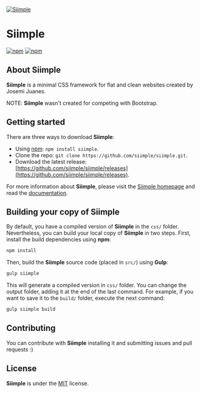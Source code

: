 [![Siimple](http://siimple.github.io/assets/siimple.png)](https://siimple.github.io/)

# Siimple

[![npm](https://img.shields.io/npm/v/siimple.svg?style=flat-square)](https://www.npmjs.com/package/siimple)
[![npm](https://img.shields.io/npm/dt/siimple.svg?style=flat-square)](https://www.npmjs.com/package/siimple)


## About Siimple

**Siimple** is a minimal CSS framework for flat and clean websites created by Josemi Juanes.

NOTE: **Siimple** wasn't created for competing with Bootstrap.

## Getting started

There are three ways to download **Siimple**:

- Using [npm](http://npmjs.org/package/siimple): `npm install siimple`.
- Clone the repo: `git clone https://github.com/siimple/siimple.git`.
- Download the latest release: [https://github.com/siimple/siimple/releases](https://github.com/siimple/siimple/releases).

For more information about **Siimple**, please visit the [Siimple homepage](https://siimple.github.io) and read the [documentation](https://siimple.github.io/docs).

## Building your copy of Siimple

By default, you have a compiled version of **Siimple** in the `css/` folder. Nevertheless, you can build your local copy of **Siimple** in two steps. First, install the build dependencies using **npm**:

```sh
npm install
```

Then, build the **Siimple** source code (placed in `src/`) using **Gulp**:

```sh
gulp siimple
```

This will generate a compiled version in `css/` folder. You can change the output folder, adding it at the end of the last command. For example, if you want to save it to the `build/` folder, execute the next command:

```sh
gulp siimple build
```


## Contributing

You can contribute with **Siimple** installing it and submitting issues and pull requests :)

## License

**Siimple** is under the [MIT](LICENSE) license.
